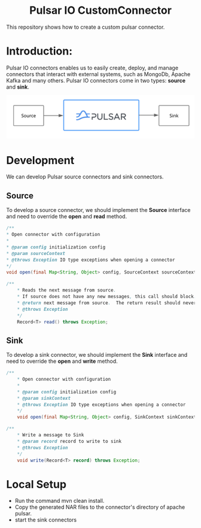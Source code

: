 <h1 align="center">Pulsar IO CustomConnector</h1>
This repository shows how to create a custom pulsar connector.

# Introduction:
Pulsar IO connectors enables us to easily create, deploy, and manage connectors that interact with external systems, such as MongoDb, Apache Kafka and many others.
Pulsar IO connectors come in two types: **source** and **sink**.

![pulsar-io-concept](./images/pulsar-io-concept.png)

# Development
We can develop Pulsar source connectors and sink connectors.
## Source
To develop a source connector, we should implement the **Source** interface and need to override the **open** and **read** method.
```java
/**
* Open connector with configuration
*
* @param config initialization config
* @param sourceContext
* @throws Exception IO type exceptions when opening a connector
*/
void open(final Map<String, Object> config, SourceContext sourceContext) throws Exception;
```
```java
/**
    * Reads the next message from source.
    * If source does not have any new messages, this call should block.
    * @return next message from source.  The return result should never be null
    * @throws Exception
    */
    Record<T> read() throws Exception;
```
## Sink
To develop a sink connector, we should implement the **Sink** interface and need to override the **open** and **write** method.

```java
/**
    * Open connector with configuration
    *
    * @param config initialization config
    * @param sinkContext
    * @throws Exception IO type exceptions when opening a connector
    */
    void open(final Map<String, Object> config, SinkContext sinkContext) throws Exception;
```
```java
/**
    * Write a message to Sink
    * @param record record to write to sink
    * @throws Exception
    */
    void write(Record<T> record) throws Exception;
```

# Local Setup
- Run the command mvn clean install.
- Copy the generated NAR files to the connector's directory of apache pulsar.
- start the sink connectors

